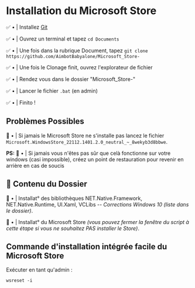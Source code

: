 # Installation du Microsoft Store
✅ • | Installez [Git](https://git-scm.com/downloads)

✅ • | Ouvrez un terminal et tapez `cd Documents` 

✅ • | Une fois dans la rubrique Document, tapez `git clone https://github.com/AimbotBabyalone/Microsoft_Store-`

✅ • | Une fois le Clonage finit, ouvrez l'explorateur de fichier

✅ • | Rendez vous dans le dossier "Microsoft_Store-"

✅ • | Lancer le fichier `.bat` (en admin) 

✅ • | Finito !
## Problèmes Possibles
🚨 • | Si jamais le Microsoft Store ne s'installe pas lancez le fichier `Microsoft.WindowsStore_22112.1401.2.0_neutral_~_8wekyb3d8bbwe`. 

**PS:**
🚨 • | Si jamais vous n'êtes pas sûr que celà fonctionne sur votre windows (casi impossible), créez un point de restauration pour revenir en arrière en cas de soucis 
## :file_folder: Contenu du Dossier
👀  • | Installat° des bibliothèques NET.Native.Framework, NET.Native.Runtime, UI.Xaml, VCLibs -- *Corrections Windows 10 (liste dans le dossier)*.

👀  • | Installat° du Microsoft Store *(vous pouvez fermer la fenêtre du script à cette étape si vous ne souhaitez PAS installer le Store)*.
## Commande d'installation intégrée facile du Microsoft Store
Exécuter en tant qu'admin :
```
wsreset -i
```